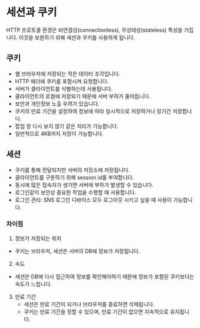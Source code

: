 # 세션과 쿠키

HTTP 프로토콜 환경은 비연결성(connectionless), 무상태성(stateless) 특성을 가집니다.
이것을 보완하기 위해 세션과 쿠키를 사용하게 됩니다.


## 쿠키
- 웹 브라우저에 저장되는 작은 데이터 조각입니다.
- HTTP 헤더에 쿠키를 포함시켜 요청합니다.
- 서버가 클라이언트를 식별하는데 사용됩니다.
- 클라이언트의 로컬에 저장되기 때문에 서버 부하가 줄어듭니다.
- 보안과 개인정보 노출 우려가 있습니다.
- 쿠키의 만료 기간을 설정하여 정보에 따라 일시적으로 저장하거나 장기간 저장합니다.
- 팝업 창 다시 보지 않기 같은 처리가 가능합니다.
- 일반적으로 4KB까지 저장이 가능합니다.

## 세션
- 쿠키를 통해 전달되지만 서버의 저장소에 저장됩니다.
- 클라이언트를 구분하기 위해 session id를 부여합니다.
- 동시에 많은 접속자가 생기면 서버에 부하가 발생할 수 있습니다.
- 로그인같이 보안상 중요한 작업을 수행할 때 사용합니다.
- 로그인 관리: SNS 로그인 디바이스 모두 로그아웃 시키고 싶을 때 사용이 가능합니다.

### 차이점
1. 정보가 저장되는 위치
  - 쿠키는 브라우저, 세션은 서버의 DB에 정보가 저장됩니다.
2. 속도
  - 세션은 DB에 다시 접근하여 정보를 확인해야하기 때문에 정보가 포함된 쿠키보다는 속도가 느립니다.
3. 만료 기간
   - 세션은 만료 기간이 되거나 브라우저를 종료하면 삭제됩니다.
   - 쿠키는 만료 기간을 정할 수 있으며, 만료 기간이 없으면 지속적으로 유지됩니다.

